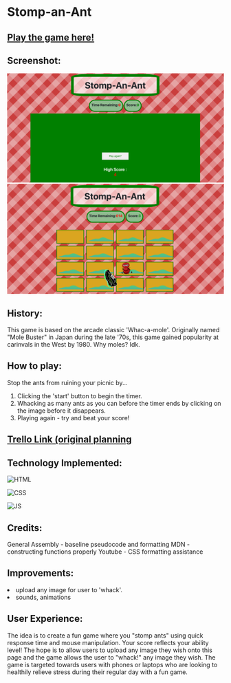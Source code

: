 # Stomp-an-Ant
 
## [Play the game here!](https://frightening-cap.surge.sh)

## Screenshot:
![My Image](images/modalANT.png)
![My Image ](images/scshtANT.png)

## History:
This game is based on the arcade classic 'Whac-a-mole'. Originally named "Mole Buster" in Japan during the late '70s, this game gained popularity at carinvals in the West by 1980. Why moles? Idk. 

## How to play:
Stop the ants from ruining your picnic by...
1. Clicking the 'start' button to begin the timer. 
2. Whacking as many ants as you can before the timer ends by clicking on the image before it disappears.
3. Playing again - try and beat your score!
   
## [Trello Link (original planning](https://trello.com/b/eJg1NN9Z/whac-a-mole-game-unit-1-project)

## Technology Implemented:

![HTML](https://img.shields.io/badge/HTML5-E34F26?style=for-the-badge&logo=html5&logoColor=white)

![CSS](https://img.shields.io/badge/CSS3-1572B6?style=for-the-badge&logo=css3&logoColor=white)

![JS](https://img.shields.io/badge/JavaScript-323330?style=for-the-badge&logo=javascript&logoColor=F7DF1E)

## Credits:
General Assembly - baseline pseudocode and formatting
MDN - constructing functions properly
Youtube - CSS formatting assistance

## Improvements: 
 <li> upload any image for user to 'whack'. 
 <li> sounds, animations

## User Experience: 
The idea is to create a fun game where you "stomp ants" using quick response time and mouse manipulation. Your score reflects your ability level! The hope is to allow users to upload any image they wish onto this page and the game allows the user to "whack!" any image they wish. The game is targeted towards users with phones or laptops who are looking to healthily relieve stress during their regular day with a fun game. 


